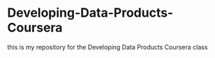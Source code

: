 # Developing-Data-Products-Coursera
this is my repository for the Developing Data Products Coursera class 
